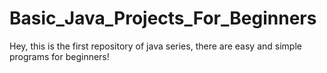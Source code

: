 # Basic_Java_Projects_For_Beginners

Hey, this is the first repository of java series, there are easy and simple programs for beginners!
